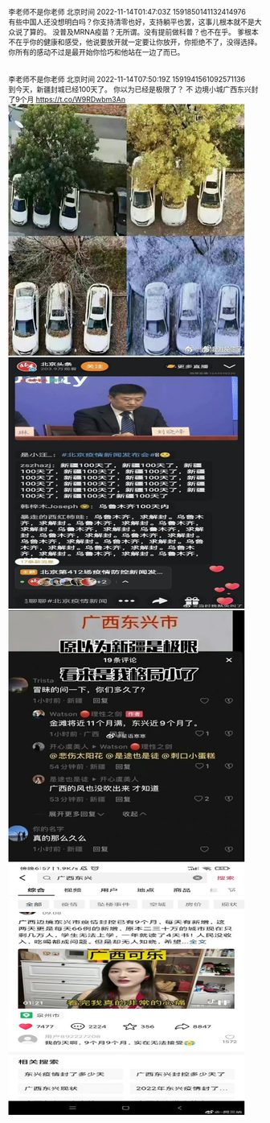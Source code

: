 李老师不是你老师 北京时间 2022-11-14T01:47:03Z 1591850141132414976<br>有些中国人还没想明白吗？你支持清零也好，支持躺平也罢，这事儿根本就不是大众说了算的。
没普及MRNA疫苗？无所谓。没有提前做科普？也不在乎。
爹根本不在乎你的健康和感受，他说要放开就一定要让你放开，你拒绝不了，没得选择。
你所有的感动不过是最开始你恰巧和他站在一边了而已。<br><br><br>李老师不是你老师 北京时间 2022-11-14T07:50:19Z 1591941561092571136<br>到今天，新疆封城已经100天了。
你以为已经是极限了？
不
边境小城广西东兴封了9个月 https://t.co/W9RDwbm3An<br><img src='/temp/image/2022/o-Month-11/1591941561092571136_0.jpg' width='470' height='500'><img src='/temp/image/2022/o-Month-11/1591941561092571136_1.jpg' width='470' height='500'><img src='/temp/image/2022/o-Month-11/1591941561092571136_2.jpg' width='470' height='500'><img src='/temp/image/2022/o-Month-11/1591941561092571136_3.jpg' width='470' height='500'><br><br>